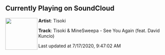 ## Currently Playing on SoundCloud

[<img align="left" width="100" src="https://i1.sndcdn.com/artworks-ACrsU1CkRu3pTqyp-6cAKMA-t50x50.jpg">](https://soundcloud.com/tisoki/seeyouagain?in=saxurn/sets/virii)

**Artist**: Tisoki 

**Track**: Tisoki & MineSweepa - See You Again (feat. David Kuncio)

Last updated at 7/17/2020, 9:47:02 AM
